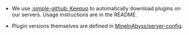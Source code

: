 - We use [:simple-github: Keepup](https://github.com/MineInAbyss/Keepup) to automatically download plugins on our servers. Usage instructions are in the README.

- Plugin versions themselves are defined in [MineInAbyss/server-config](https://github.com/MineInAbyss/server-config/blob/develop/servers/plugin-versions.conf).
